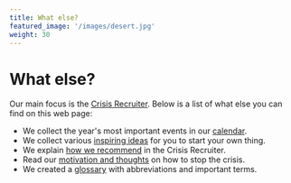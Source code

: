 ```yaml
---
title: What else?
featured_image: '/images/desert.jpg'
weight: 30
---
```


# What else?

Our main focus is the [Crisis Recruiter](/recruiter). Below is a list of what else you can find on this web page:

* We collect the year's most important events in our [calendar](calendar).
* We collect various [inspiring ideas](ideas) for you to start your own thing.
* We explain [how we recommend](how-we-recommend) in the Crisis Recruiter.
* Read our [motivation and thoughts](motivation) on how to stop the crisis.
* We created a [glossary](glossary) with abbreviations and important terms.
